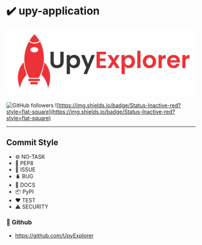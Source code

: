 # ✔️ upy-application
<a href ="http://www.upyexplorer.com" target="_blank"><img src="docs/upy-explorer.png"></a>

![GitHub followers](https://img.shields.io/github/followers/UpyExplorer?label=UpyExplorer&style=flat-square)
![https://img.shields.io/badge/Status-Inactive-red?style=flat-square](https://img.shields.io/badge/Status-Inactive-red?style=flat-square)

---

## Commit Style
- ⚙️ NO-TASK
- 📝 PEP8
- 📌 ISSUE
- 🪲 BUG
- 📘 DOCS
- 📦 PyPI
- ❤️️ TEST
- ⚠️ SECURITY

### 🚀 Github

- https://github.com/UpyExplorer
